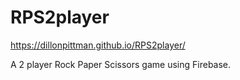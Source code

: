 # RPS2player

https://dillonpittman.github.io/RPS2player/

A 2 player Rock Paper Scissors game using Firebase.
